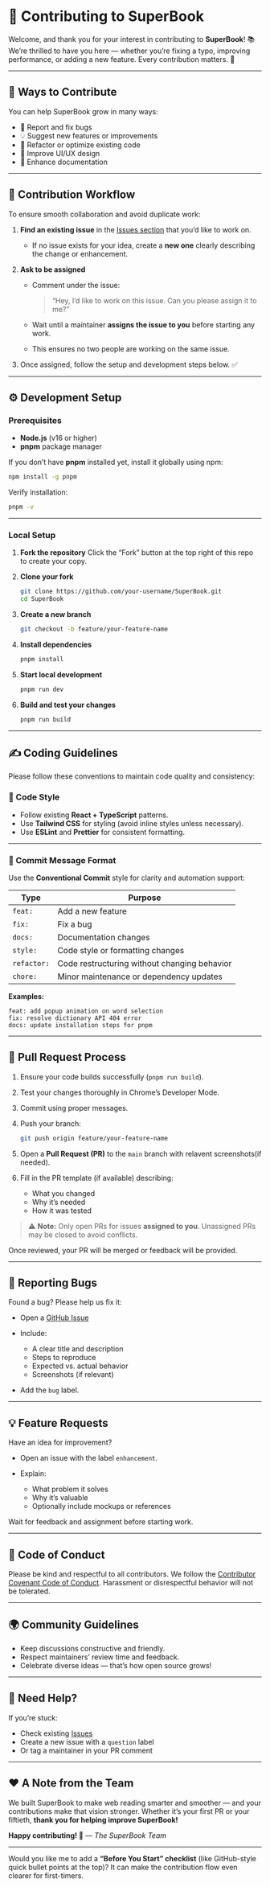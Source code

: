 # 🤝 Contributing to SuperBook

Welcome, and thank you for your interest in contributing to **SuperBook**! 📚
We’re thrilled to have you here — whether you’re fixing a typo, improving performance, or adding a new feature.
Every contribution matters. 💪

---

## 🧠 Ways to Contribute

You can help SuperBook grow in many ways:

- 🐛 Report and fix bugs
- 💡 Suggest new features or improvements
- 🧹 Refactor or optimize existing code
- 🎨 Improve UI/UX design
- 📝 Enhance documentation

---

## 🪪 Contribution Workflow

To ensure smooth collaboration and avoid duplicate work:

1. **Find an existing issue** in the [Issues section](https://github.com/BennyPerumalla/SuperBook/issues) that you’d like to work on.

   - If no issue exists for your idea, create a **new one** clearly describing the change or enhancement.

2. **Ask to be assigned**

   - Comment under the issue:

     > “Hey, I’d like to work on this issue. Can you please assign it to me?”

   - Wait until a maintainer **assigns the issue to you** before starting any work.
   - This ensures no two people are working on the same issue.

3. Once assigned, follow the setup and development steps below. ✅

---

## ⚙️ Development Setup

### Prerequisites

- **Node.js** (v16 or higher)
- **pnpm** package manager

If you don’t have **pnpm** installed yet, install it globally using npm:

```bash
npm install -g pnpm
```

Verify installation:

```bash
pnpm -v
```

---

### Local Setup

1. **Fork the repository**
   Click the “Fork” button at the top right of this repo to create your copy.

2. **Clone your fork**

   ```bash
   git clone https://github.com/your-username/SuperBook.git
   cd SuperBook
   ```

3. **Create a new branch**

   ```bash
   git checkout -b feature/your-feature-name
   ```

4. **Install dependencies**

   ```bash
   pnpm install
   ```

5. **Start local development**

   ```bash
   pnpm run dev
   ```

6. **Build and test your changes**

   ```bash
   pnpm run build
   ```

---

## ✍️ Coding Guidelines

Please follow these conventions to maintain code quality and consistency:

### 🧩 Code Style

- Follow existing **React + TypeScript** patterns.
- Use **Tailwind CSS** for styling (avoid inline styles unless necessary).
- Use **ESLint** and **Prettier** for consistent formatting.

---

### 🧾 Commit Message Format

Use the **Conventional Commit** style for clarity and automation support:

| Type        | Purpose                                      |
| ----------- | -------------------------------------------- |
| `feat:`     | Add a new feature                            |
| `fix:`      | Fix a bug                                    |
| `docs:`     | Documentation changes                        |
| `style:`    | Code style or formatting changes             |
| `refactor:` | Code restructuring without changing behavior |
| `chore:`    | Minor maintenance or dependency updates      |

**Examples:**

```
feat: add popup animation on word selection
fix: resolve dictionary API 404 error
docs: update installation steps for pnpm
```

---

## 🧪 Pull Request Process

1. Ensure your code builds successfully (`pnpm run build`).
2. Test your changes thoroughly in Chrome’s Developer Mode.
3. Commit using proper messages.
4. Push your branch:

   ```bash
   git push origin feature/your-feature-name
   ```

5. Open a **Pull Request (PR)** to the `main` branch with relavent screenshots(if needed).
6. Fill in the PR template (if available) describing:

   - What you changed
   - Why it’s needed
   - How it was tested

> ⚠️ **Note:** Only open PRs for issues **assigned to you**. Unassigned PRs may be closed to avoid conflicts.

Once reviewed, your PR will be merged or feedback will be provided.

---

## 🐞 Reporting Bugs

Found a bug? Please help us fix it:

- Open a [GitHub Issue](https://github.com/BennyPerumalla/SuperBook/issues)
- Include:

  - A clear title and description
  - Steps to reproduce
  - Expected vs. actual behavior
  - Screenshots (if relevant)

- Add the `bug` label.

---

## 💡 Feature Requests

Have an idea for improvement?

- Open an issue with the label `enhancement`.
- Explain:

  - What problem it solves
  - Why it’s valuable
  - Optionally include mockups or references

Wait for feedback and assignment before starting work.

---

## 🧾 Code of Conduct

Please be kind and respectful to all contributors.
We follow the [Contributor Covenant Code of Conduct](https://www.contributor-covenant.org/).
Harassment or disrespectful behavior will not be tolerated.

---

## 🌍 Community Guidelines

- Keep discussions constructive and friendly.
- Respect maintainers’ review time and feedback.
- Celebrate diverse ideas — that’s how open source grows!

---

## 💬 Need Help?

If you’re stuck:

- Check existing [Issues](https://github.com/BennyPerumalla/SuperBook/issues)
- Create a new issue with a `question` label
- Or tag a maintainer in your PR comment

---

## ❤️ A Note from the Team

We built SuperBook to make web reading smarter and smoother — and your contributions make that vision stronger.
Whether it’s your first PR or your fiftieth, **thank you for helping improve SuperBook!**

**Happy contributing! 🚀**
— _The SuperBook Team_

---

Would you like me to add a **“Before You Start” checklist** (like GitHub-style quick bullet points at the top)?
It can make the contribution flow even clearer for first-timers.
